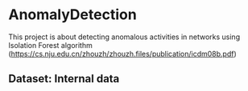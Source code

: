 # AnomalyDetection

This project is about detecting anomalous activities in networks using Isolation Forest algorithm (https://cs.nju.edu.cn/zhouzh/zhouzh.files/publication/icdm08b.pdf)

## Dataset: Internal data
